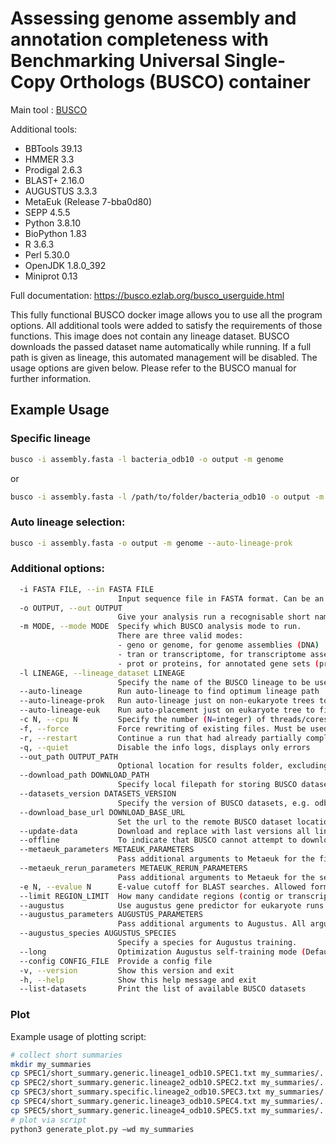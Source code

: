# Assessing genome assembly and annotation completeness with Benchmarking Universal Single-Copy Orthologs (BUSCO) container

Main tool : [BUSCO](https://gitlab.com/ezlab/busco/)

Additional tools:
- BBTools 39.13
- HMMER 3.3
- Prodigal 2.6.3
- BLAST+ 2.16.0
- AUGUSTUS 3.3.3
- MetaEuk (Release 7-bba0d80)
- SEPP 4.5.5
- Python 3.8.10
- BioPython 1.83
- R 3.6.3
- Perl 5.30.0
- OpenJDK 1.8.0_392
- Miniprot 0.13

Full documentation: https://busco.ezlab.org/busco_userguide.html

This fully functional BUSCO docker image allows you to use all the program options. All additional tools were added to satisfy the requirements of those functions. This image does not contain any lineage dataset. BUSCO downloads the passed dataset name automatically while running. If a full path is given as lineage, this automated management will be disabled. The usage options are given below. Please refer to the BUSCO manual for further information.
## Example Usage
### Specific lineage
```bash
busco -i assembly.fasta -l bacteria_odb10 -o output -m genome
```
or
```bash
busco -i assembly.fasta -l /path/to/folder/bacteria_odb10 -o output -m genome
```
### Auto lineage selection:
```bash
busco -i assembly.fasta -o output -m genome --auto-lineage-prok
```
### Additional options:
```bash
  -i FASTA FILE, --in FASTA FILE
                        Input sequence file in FASTA format. Can be an assembled genome or transcriptome (DNA), or protein sequences from an annotated gene set.
  -o OUTPUT, --out OUTPUT
                        Give your analysis run a recognisable short name. Output folders and files will be labelled with this name. WARNING: do not provide a path
  -m MODE, --mode MODE  Specify which BUSCO analysis mode to run.
                        There are three valid modes:
                        - geno or genome, for genome assemblies (DNA)
                        - tran or transcriptome, for transcriptome assemblies (DNA)
                        - prot or proteins, for annotated gene sets (protein)
  -l LINEAGE, --lineage_dataset LINEAGE
                        Specify the name of the BUSCO lineage to be used.
  --auto-lineage        Run auto-lineage to find optimum lineage path
  --auto-lineage-prok   Run auto-lineage just on non-eukaryote trees to find optimum lineage path
  --auto-lineage-euk    Run auto-placement just on eukaryote tree to find optimum lineage path
  -c N, --cpu N         Specify the number (N=integer) of threads/cores to use.
  -f, --force           Force rewriting of existing files. Must be used when output files with the provided name already exist.
  -r, --restart         Continue a run that had already partially completed.
  -q, --quiet           Disable the info logs, displays only errors
  --out_path OUTPUT_PATH
                        Optional location for results folder, excluding results folder name. Default is current working directory.
  --download_path DOWNLOAD_PATH
                        Specify local filepath for storing BUSCO dataset downloads
  --datasets_version DATASETS_VERSION
                        Specify the version of BUSCO datasets, e.g. odb10
  --download_base_url DOWNLOAD_BASE_URL
                        Set the url to the remote BUSCO dataset location
  --update-data         Download and replace with last versions all lineages datasets and files necessary to their automated selection
  --offline             To indicate that BUSCO cannot attempt to download files
  --metaeuk_parameters METAEUK_PARAMETERS
                        Pass additional arguments to Metaeuk for the first run. All arguments should be contained within a single pair of quotation marks, separated by commas. E.g. "--param1=1,--param2=2"
  --metaeuk_rerun_parameters METAEUK_RERUN_PARAMETERS
                        Pass additional arguments to Metaeuk for the second run. All arguments should be contained within a single pair of quotation marks, separated by commas. E.g. "--param1=1,--param2=2"
  -e N, --evalue N      E-value cutoff for BLAST searches. Allowed formats, 0.001 or 1e-03 (Default: 1e-03)
  --limit REGION_LIMIT  How many candidate regions (contig or transcript) to consider per BUSCO (default: 3)
  --augustus            Use augustus gene predictor for eukaryote runs
  --augustus_parameters AUGUSTUS_PARAMETERS
                        Pass additional arguments to Augustus. All arguments should be contained within a single pair of quotation marks, separated by commas. E.g. "--param1=1,--param2=2"
  --augustus_species AUGUSTUS_SPECIES
                        Specify a species for Augustus training.
  --long                Optimization Augustus self-training mode (Default: Off); adds considerably to the run time, but can improve results for some non-model organisms
  --config CONFIG_FILE  Provide a config file
  -v, --version         Show this version and exit
  -h, --help            Show this help message and exit
  --list-datasets       Print the list of available BUSCO datasets
```
### Plot
Example usage of plotting script:
```bash
# collect short summaries
mkdir my_summaries
cp SPEC1/short_summary.generic.lineage1_odb10.SPEC1.txt my_summaries/.
cp SPEC2/short_summary.generic.lineage2_odb10.SPEC2.txt my_summaries/.
cp SPEC3/short_summary.specific.lineage2_odb10.SPEC3.txt my_summaries/.
cp SPEC4/short_summary.generic.lineage3_odb10.SPEC4.txt my_summaries/.
cp SPEC5/short_summary.generic.lineage4_odb10.SPEC5.txt my_summaries/.
# plot via script
python3 generate_plot.py –wd my_summaries
```
